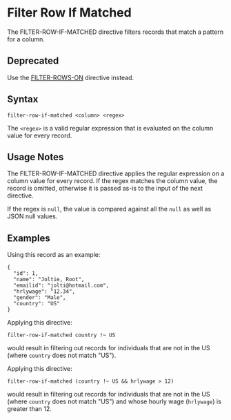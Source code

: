 # Filter Row If Matched

The FILTER-ROW-IF-MATCHED directive filters records that match a pattern for a column.


## Deprecated

Use the [FILTER-ROWS-ON](filter-rows-on.md) directive instead.


## Syntax
```
filter-row-if-matched <column> <regex>
```

The `<regex>` is a valid regular expression that is evaluated on the column value for every record.


## Usage Notes

The FILTER-ROW-IF-MATCHED directive applies the regular expression on a column value for
every record. If the regex matches the column value, the record is omitted, otherwise it
is passed as-is to the input of the next directive.

If the regex is `null`, the value is compared against all the `null` as well as JSON null values.


## Examples

Using this record as an example:
```
{
  "id": 1,
  "name": "Joltie, Root",
  "emailid": "jolti@hotmail.com",
  "hrlywage": "12.34",
  "gender": "Male",
  "country": "US"
}
```

Applying this directive:
```
filter-row-if-matched country !~ US
```
would result in filtering out records for individuals that are not in the US (where
`country` does not match "US").

Applying this directive:
```
filter-row-if-matched (country !~ US && hrlywage > 12)
```
would result in filtering out records for individuals that are not in the US (where
`country` does not match "US") and whose hourly wage (`hrlywage`) is greater than 12.
